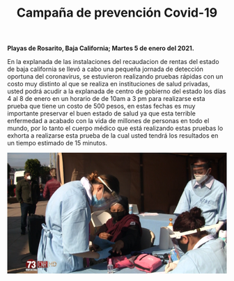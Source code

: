 ﻿---
layout: blog
title: "Campaña de prevención Covid-19"
Date: 2021-01-05
categories: rosarito
permalink: /:categories/:title:output_ext
image: /img/cnr/2021-01-05-campana-de-prevencion.png
alt: "Campaña de prevención Covid-19"
autor:
---


**Playas de Rosarito, Baja California; Martes 5 de enero del 2021.** 


En la explanada de las instalaciones del recaudacion de rentas del estado de baja california se llevó a cabo una pequeña jornada de detección oportuna del coronavirus, se estuvieron realizando pruebas rápidas con un costo muy distinto al que se realiza en instituciones de salud privadas, usted podrá acudir a la explanada de centro de gobierno del estado los días 4 al 8 de enero en un horario de de 10am a 3 pm para realizarse esta prueba que tiene un costo de 500 pesos, en estas fechas es muy importante preservar el buen estado de salud ya que esta terrible enfermedad a acabado con la vida de millones de personas en todo el mundo, por lo tanto el cuerpo médico que está realizando estas pruebas lo exhorta a realizarse esta prueba de la cual usted tendrá los resultados en un tiempo estimado de 15 minutos.

<div id="carouselExampleSlidesOnly" class="carousel slide" data-ride="carousel">
  <div class="carousel-inner">
    <div class="carousel-item active">
       <img class="d-block w-100" src="/img/cnr/2021-01-05-campana-de-prevencion.png" loading="lazy"  alt="Campaña de prevención Covid-19">
    </div>
  </div>
</div>